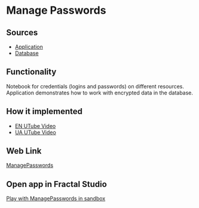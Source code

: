 # Manage Passwords

## Sources

- [Application](https://github.com/LearnFractal/FractalPlatform/tree/main/FractalPlatform.Examples/Applications/ManagePasswords/ManagePasswordsApplication.cs)
- [Database](https://github.com/LearnFractal/FractalPlatform/tree/main/FractalPlatform.Examples/Databases/ManagePasswords)

## Functionality

Notebook for credentials (logins and passwords) on different resources.
Application demonstrates how to work with encrypted data in the database.

## How it implemented

- [EN UTube Video](https://fraplat.com/jupiter/UTube?tag=110)
- [UA UTube Video](https://fraplat.com/jupiter/UTube?tag=210)

## Web Link

[ManagePasswords](https://fraplat.com/jupiter/?app=ManagePasswords)

## Open app in Fractal Studio

[Play with ManagePasswords in sandbox](https://fraplat.com/mars/FractalStudio/?tag=ManagePasswords+template)


